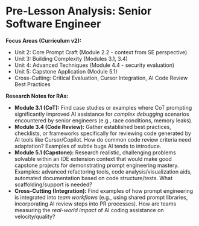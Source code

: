 # Pre-Lesson Analysis: Senior Software Engineer

**Focus Areas (Curriculum v2):**
*   Unit 2: Core Prompt Craft (Module 2.2 - context from SE perspective)
*   Unit 3: Building Complexity (Modules 3.1, 3.4)
*   Unit 4: Advanced Techniques (Module 4.4 - security evaluation)
*   Unit 5: Capstone Application (Module 5.1)
*   Cross-Cutting: Critical Evaluation, Cursor Integration, AI Code Review Best Practices

**Research Notes for RAs:**
*   **Module 3.1 (CoT):** Find case studies or examples where CoT prompting significantly improved AI assistance for *complex debugging* scenarios encountered by senior engineers (e.g., race conditions, memory leaks).
*   **Module 3.4 (Code Review):** Gather established best practices, checklists, or frameworks specifically for reviewing code generated by AI tools like Cursor/Copilot. How do common code review criteria need adaptation? Examples of subtle bugs AI tends to introduce.
*   **Module 5.1 (Capstone):** Research realistic, challenging problems solvable within an IDE extension context that would make good capstone projects for demonstrating prompt engineering mastery. Examples: advanced refactoring tools, code analysis/visualization aids, automated documentation based on code structure/tests. What scaffolding/support is needed?
*   **Cross-Cutting (Integration):** Find examples of how prompt engineering is integrated into *team workflows* (e.g., using shared prompt libraries, incorporating AI review steps into PR processes). How are teams measuring the *real-world impact* of AI coding assistance on velocity/quality? 